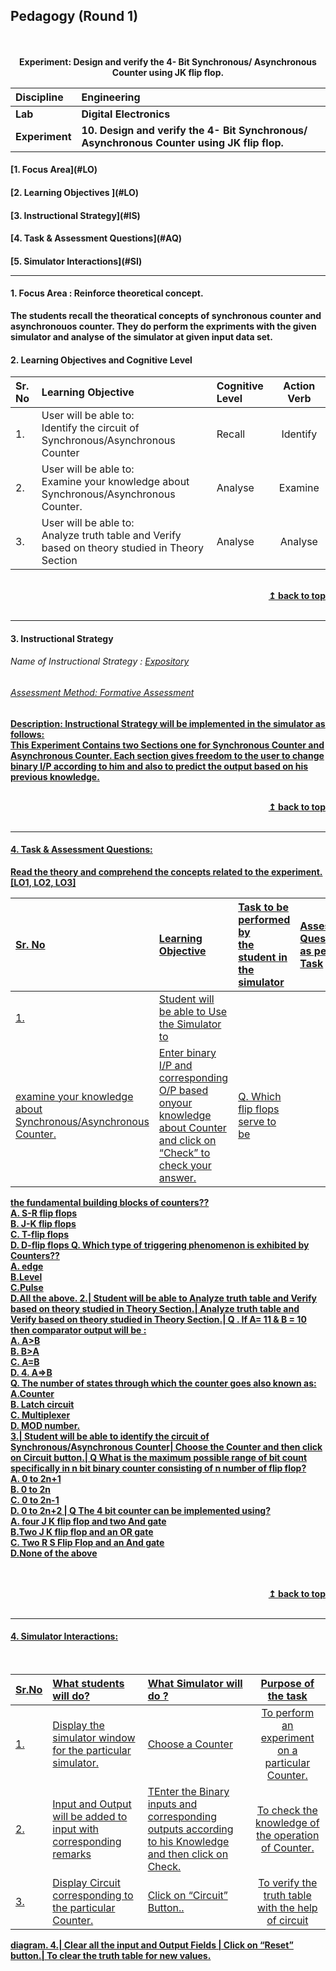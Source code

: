 ## Pedagogy (Round 1)
<p align="center">
<br>
<br>
<b> Experiment: Design and verify the 4- Bit Synchronous/ Asynchronous Counter using JK flip flop. <a name="top"></a> <br>
</p>

<b>Discipline | <b>Engineering
:--|:--|
<b> Lab | <b> Digital Electronics
<b> Experiment|     <b> 10. Design and verify the 4- Bit Synchronous/ Asynchronous Counter using JK flip flop.

<h4> [1. Focus Area](#LO)
<h4> [2. Learning Objectives ](#LO)
<h4> [3. Instructional Strategy](#IS)
<h4> [4. Task & Assessment Questions](#AQ)
<h4> [5. Simulator Interactions](#SI)
<hr>

<a name="LO"></a>
#### 1. Focus Area : Reinforce theoretical concept.

The students recall the theoratical concepts of synchronous counter and asynchronouos counter. They do perform the expriments with the given simulator and analyse of the simulator at given input data set. 

#### 2. Learning Objectives and Cognitive Level


Sr. No |Learning Objective	| Cognitive Level | Action Verb
:--|:--|:--|:-:
1.| User will be able to: <br> Identify the circuit of Synchronous/Asynchronous Counter<br> | Recall | Identify
2.| User will be able to: <br> Examine your knowledge about Synchronous/Asynchronous Counter.<br> | Analyse| Examine
3.| User will be able to: <br> Analyze truth table and Verify based on theory studied in Theory Section | Analyse | Analyse

<br/>
<div align="right">
    <b><a href="#top">↥ back to top</a></b>
</div>
<br/>
<hr>

<a name="IS"></a>
#### 3. Instructional Strategy
###### Name of Instructional Strategy  :    <u> Expository
###### Assessment Method: Formative Assessment

<u> <b>Description:</b></u> <u> Instructional Strategy will be implemented in the simulator as follows: </u>
<br>
This Experiment Contains two Sections one for Synchronous Counter and Asynchronous Counter. Each section gives freedom to the user to change binary I/P according to him and also to predict the output based on his previous knowledge.

<br/>
<div align="right">
    <b><a href="#top">↥ back to top</a></b>
</div>
<br/>
<hr>

<a name="AQ"></a>
#### 4. Task & Assessment Questions:

Read the theory and comprehend the concepts related to the experiment. [LO1, LO2, LO3]
<br>

Sr. No |	Learning Objective	| Task to be performed by <br> the student  in the simulator | Assessment Questions as per LO & Task
:--|:--|:--|:--
1.|Student will be able to Use the Simulator to
examine your knowledge about Synchronous/Asynchronous Counter.| Enter binary I/P and corresponding O/P based onyour knowledge about Counter and click on “Check” to check your answer.| Q. Which flip flops serve to be
the fundamental building blocks of counters??<br>A. S-R flip flops <br>B. J-K flip flops <br>C. T-flip flops <br>D. D-flip flops  Q. Which type of triggering phenomenon is exhibited by Counters??<br>A. edge <br>B.Level <br>C.Pulse <br>D.All the above.
2.| Student will be able to Analyze truth table and
Verify based on theory studied in Theory Section.| Analyze truth table and Verify based on theory studied in Theory Section.| Q . If  A= 11 & B = 10 then comparator output will be : <br>A. A>B <br> B. B>A <br> C. A=B <br>D. 4.	 A=>B <br>  Q. The number of states through which the counter goes also known as: <br>A.Counter <br>B. Latch circuit <br>C. Multiplexer  <br>D. MOD number. <br>
3.| Student will be able to identify the circuit of Synchronous/Asynchronous Counter| Choose the Counter and then click on Circuit button.| Q  What is the maximum possible range of bit count specifically in n bit binary counter consisting of n number of flip flop?<br> A. 0 to 2n+1 <br> B. 0 to 2n <br> C. 0 to 2n-1 <br>D. 0 to 2n+2 | Q The 4 bit counter can be implemented using? <br> A. four J K flip flop and two And gate<br> B.Two J K flip flop and an OR gate<br> C. Two R S Flip Flop and an And gate <br>D.None of the above

</div>
<br>

<br/>
<div align="right">
    <b><a href="#top">↥ back to top</a></b>
</div>
<br/>
<hr>

<a name="SI"></a>

#### 4. Simulator Interactions:
<br>

Sr.No | What students will do? | What Simulator will do ? | Purpose of the task
:--|:--|:--|:--:
1.| Display the simulator window for the particular simulator.|  Choose a Counter| To perform an experiment on a particular Counter.
2.| Input and Output will be added to input with corresponding remarks | TEnter the Binary inputs and corresponding outputs according to his Knowledge and then click on Check. | To check the knowledge of the operation of Counter.
3.|Display Circuit corresponding to the particular Counter.| Click on “Circuit” Button..| To verify the truth table with the help of circuit
diagram.
4.| Clear all the input and Output Fields | Click on “Reset” button.| To clear the truth table for new values.





